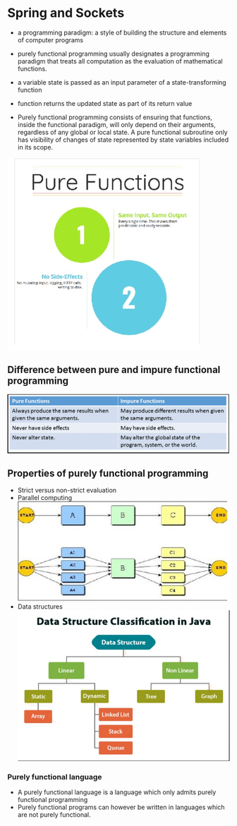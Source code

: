 # Spring and Sockets

* a programming paradigm: a style of building the structure and elements of computer programs

* purely functional programming usually designates a programming paradigm that treats all computation as the evaluation of mathematical functions.

* a variable state is passed as an input parameter of a state-transforming function

* function  returns the updated state as part of its return value

* Purely functional programming consists of ensuring that functions, inside the functional paradigm, will only depend on their arguments, regardless of any global or local state. A pure functional subroutine only has visibility of changes of state represented by state variables included in its scope.

![Pure Function ](./images/pure.jpg)

## Difference between pure and impure functional programming
![Pure Function ](./images/diff11.jpg)

## Properties of purely functional programming
* Strict versus non-strict evaluation
* Parallel computing
![Parallel computing ](./images/parallel.jpg)
* Data structures
![Data structures ](./images/dataS.jpg)


###  Purely functional language
* A purely functional language is a language which only admits purely functional programming
* Purely functional programs can however be written in languages which are not purely functional.